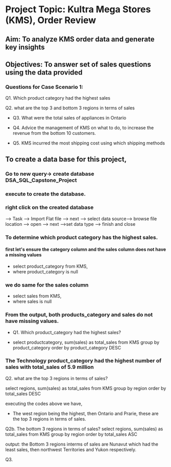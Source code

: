 # Project Topic: Kultra Mega Stores (KMS), Order Review 
## Aim: To analyze KMS order data and generate key insights

## Objectives: To answer set of sales questions using the data provided 
### Questions for Case Scenario 1: 

 Q1. Which product category had the highest sales

 Q2. what are the top 3 and bottom 3 regions in terms of sales 

- Q3. What were the total sales of appliances in Ontario
  
- Q4. Advice the management of KMS on what to do, to increase the revenue from the bottom  10 customers.
  
- Q5. KMS incurred the most shipping cost using which shipping methods 

## To create a data base for this project, 
### Go to new query-> create database DSA_SQL_Capstone_Project 
### execute to create the database.

### right click on the created database 
--> Task --> Import Flat file --> next --> select data source-->  browse file location --> open --> next -->set data type --> finish and close 

### To determine which product category has the highest sales.
#### first let's ensure the category column and the sales column does not have a missing values 

- select product_category from KMS,
- where product_category is null
  
### we do same for the sales column
- select sales from KMS,
- where sales is null

### From the output, both products_category and sales do not have missing values.

- Q1. Which product_category had the highest sales?
  
 - select productcategory,  sum(sales) as total_sales from KMS group by product_category order by product_category DESC

### The Technology product_category had the highest number of sales with total_sales of 5.9 million 

Q2. what are the top 3 regions in terms of sales?

select regions, sum(sales) as total_sales from KMS group by region
order by total_sales  DESC

executing the codes above we have,
- The west region being the highest, then Ontario and Prarie, these are the top 3 regions in terms of sales.

Q2b. The bottom 3 regions in terms of sales?
select regions, sum(sales) as total_sales from KMS group by region
order by total_sales  ASC

output: the Bottom 3 regions interms of sales are Nunavut which had the least sales, then northwest Territories and Yukon respectively.

Q3. 
